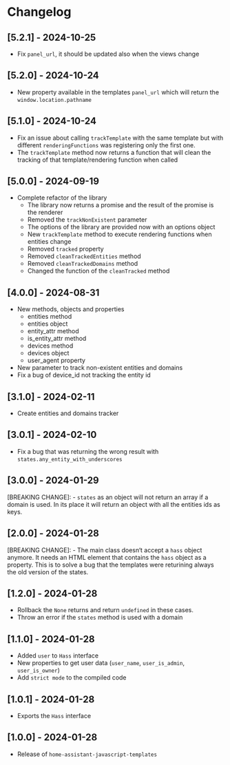 # Changelog

## [5.2.1] - 2024-10-25

- Fix `panel_url`, it should be updated also when the views change

## [5.2.0] - 2024-10-24

- New property available in the templates `panel_url` which will return the `window.location.pathname`

## [5.1.0] - 2024-10-24

- Fix an issue about calling `trackTemplate` with the same template but with different `renderingFunctions` was registering only the first one.
- The `trackTemplate` method now returns a function that will clean the tracking of that template/rendering function when called

## [5.0.0] - 2024-09-19

- Complete refactor of the library
    * The library now returns a promise and the result of the promise is the renderer
    * Removed the `trackNonExistent` parameter
    * The options of the library are provided now with an options object
    * New `trackTemplate` method to execute rendering functions when entities change
    * Removed `tracked` property
    * Removed `cleanTrackedEntities` method
    * Removed `cleanTrackedDomains` method
    * Changed the function of the `cleanTracked` method

## [4.0.0] - 2024-08-31

- New methods, objects and properties
    * entities method
    * entities object
    * entity_attr method
    * is_entity_attr method
    * devices method
    * devices object
    * user_agent property
- New parameter to track non-existent entities and domains
- Fix a bug of device_id not tracking the entity id

## [3.1.0] - 2024-02-11

- Create entities and domains tracker

## [3.0.1] - 2024-02-10

- Fix a bug that was returning the wrong result with `states.any_entity_with_underscores`

## [3.0.0] - 2024-01-29

[BREAKING CHANGE]:
    - `states` as an object will not return an array if a domain is used. In its place it will return an object with all the entities ids as keys.

## [2.0.0] - 2024-01-28

[BREAKING CHANGE]:
    - The main class doesn‘t accept a `hass` object anymore. It needs an HTML element that contains the `hass` object as a property. This is to solve a bug that the templates were returining always the old version of the states.

## [1.2.0] - 2024-01-28

- Rollback the `None` returns and return `undefined` in these cases.
- Throw an error if the `states` method is used with a domain

## [1.1.0] - 2024-01-28

- Added `user` to `Hass` interface
- New properties to get user data (`user_name`, `user_is_admin`, `user_is_owner`)
- Add `strict mode` to the compiled code

## [1.0.1] - 2024-01-28

- Exports the `Hass` interface

## [1.0.0] - 2024-01-28

- Release of `home-assistant-javascript-templates`